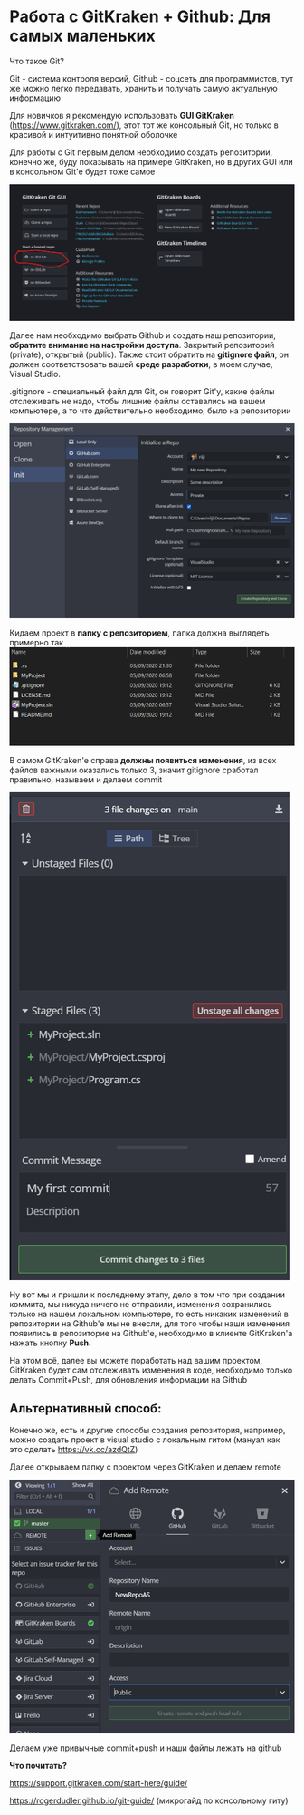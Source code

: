 # Работа с GitKraken + Github: Для самых маленьких

Что такое Git?

Git - система контроля версий, Github - соцсеть для программистов, тут же можно легко передавать, хранить и получать самую актуальную информацию

Для новичков я рекомендую использовать **GUI GitKraken** (https://www.gitkraken.com/), этот тот же консольный Git, но только в красивой и интуитивно понятной оболочке

Для работы с Git первым делом необходимо создать репозитории, конечно же, буду показывать на примере GitKraken, но в других GUI или в консольном Git'e будет тоже самое

![](Pictures/pic1.png)


Далее нам необходимо выбрать Github и создать наш репозитории, **обратите внимание на настройки доступа**. Закрытый репозиторий (private), открытый (public). Также стоит обратить на **gitignore файл**, он должен соответствовать вашей **среде разработки**, в моем случае, Visual Studio. 


.gitignore - специальный файл для Git, он говорит Git'y, какие файлы отслеживать не надо, чтобы лишние файлы оставались на вашем компьютере, а то что действительно необходимо, было на репозитории


![](Pictures/pic2.png)


Кидаем проект в **папку с репозиторием**, папка должна выглядеть примерно так
![](Pictures/pic7.png)


В самом GitKraken'e справа **должны появиться изменения**, из всех файлов важными оказались только 3, значит gitignore сработал правильно, называем и делаем commit


![](Pictures/pic8.png)

Ну вот мы и пришли к последнему этапу, дело в том что при создании коммита, мы никуда ничего не отправили, изменения сохранились только на нашем локальном компьютере, то есть никаких изменений в репозитории на Github'e мы не внесли, для того чтобы наши изменения появились в репозиторие на Github'e, необходимо в клиенте GitKraken'a нажать кнопку **Push.**

На этом всё, далее вы можете поработать над вашим проектом, GitKraken будет сам отслеживать изменения в коде, необходимо только делать Commit+Push, для обновления информации на Github

## Альтернативный способ:

Конечно же, есть и другие способы создания репозитория, например, можно создать проект в visual studio с локальным гитом
(мануал как это сделать https://vk.cc/azdQtZ)

Далее открываем папку с проектом через GitKraken и делаем remote

![](Pictures/pic10.png)

Делаем уже привычные commit+push и наши файлы лежать на github


**Что почитать?**

https://support.gitkraken.com/start-here/guide/

https://rogerdudler.github.io/git-guide/ (микрогайд по консольному гиту)
